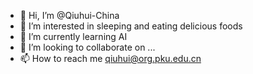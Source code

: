 - 👋 Hi, I’m @Qiuhui-China
- 👀 I’m interested in sleeping and eating delicious foods
- 🌱 I’m currently learning AI
- 💞️ I’m looking to collaborate on ...
- 📫 How to reach me qiuhui@org.pku.edu.cn

<!---
Qiuhui-China/Qiuhui-China is a ✨ special ✨ repository because its `README.md` (this file) appears on your GitHub profile.
You can click the Preview link to take a look at your changes.
--->
